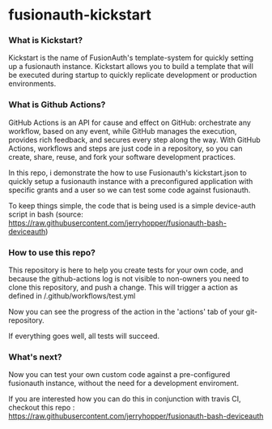 # fusionauth-kickstart


### What is Kickstart?

Kickstart is the name of FusionAuth's template-system for quickly setting up a fusionauth instance. Kickstart allows you to build a template that will be executed during startup to quickly replicate development or production environments.

### What is Github Actions?

GitHub Actions is an API for cause and effect on GitHub: orchestrate any workflow, based on any event, while GitHub manages the execution, provides rich feedback, and secures every step along the way. With GitHub Actions, workflows and steps are just code in a repository, so you can create, share, reuse, and fork your software development practices. 


In this repo, i demonstrate the how to use Fusionauth's kickstart.json to quickly setup a fusionauth instance with a preconfigured application with specific grants and a user so we can test some code against fusionauth.

To keep things simple, the code that is being used is a simple device-auth script in bash (source: https://raw.githubusercontent.com/jerryhopper/fusionauth-bash-deviceauth)


### How to use this repo?

This repository is here to help you create tests for your own code, and because the github-actions log is not visible to non-owners you need to clone this repository, and push a change. This will trigger a action as defined in /.github/workflows/test.yml 

Now you can see the progress of the action in the 'actions' tab of your git-repository.

If everything goes well, all tests will succeed.


### What's next?

Now you can test your own custom code against a pre-configured fusionauth instance, without the need for a development enviroment.

If you are interested how you can do this in conjunction with travis CI, checkout this repo : https://raw.githubusercontent.com/jerryhopper/fusionauth-bash-deviceauth
